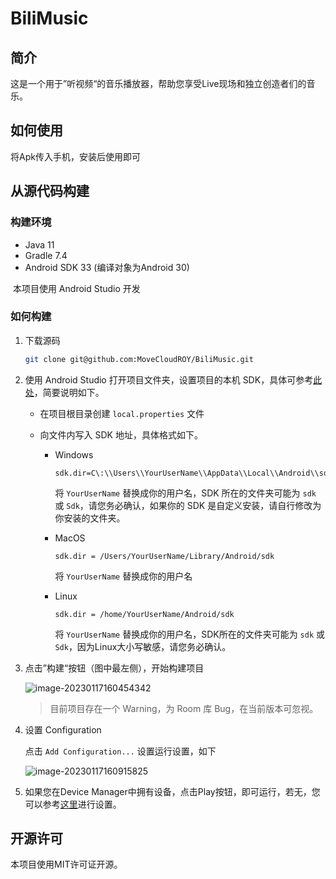 # BiliMusic

## 简介

这是一个用于”听视频“的音乐播放器，帮助您享受Live现场和独立创造者们的音乐。

## 如何使用

将Apk传入手机，安装后使用即可

## 从源代码构建

### 构建环境

- Java 11
- Gradle 7.4
- Android SDK 33 (编译对象为Android 30)

​	本项目使用 Android Studio 开发

### 如何构建

1. 下载源码

   ```bash
   git clone git@github.com:MoveCloudROY/BiliMusic.git
   ```

2. 使用 Android Studio 打开项目文件夹，设置项目的本机 SDK，具体可参考[此处](https://stackoverflow.com/questions/27620262/sdk-location-not-found-define-location-with-sdk-dir-in-the-local-properties-fil)，简要说明如下。

   - 在项目根目录创建 `local.properties` 文件

   - 向文件内写入 SDK 地址，具体格式如下。

     - Windows

       ```
       sdk.dir=C\:\\Users\\YourUserName\\AppData\\Local\\Android\\sdk
       ```

       将 `YourUserName` 替换成你的用户名，SDK 所在的文件夹可能为 `sdk` 或 `Sdk`，请您务必确认，如果你的 SDK 是自定义安装，请自行修改为你安装的文件夹。

     - MacOS

       ```
       sdk.dir = /Users/YourUserName/Library/Android/sdk
       ```

       将 `YourUserName` 替换成你的用户名

     - Linux

       ```
       sdk.dir = /home/YourUserName/Android/sdk
       ```

       将 `YourUserName` 替换成你的用户名，SDK所在的文件夹可能为 `sdk` 或 `Sdk`，因为Linux大小写敏感，请您务必确认。

3. 点击”构建“按钮（图中最左侧），开始构建项目

   ![image-20230117160454342](/home/roy1994/.config/Typora/typora-user-images/image-20230117160454342.png)

   > 目前项目存在一个 Warning，为 Room 库 Bug，在当前版本可忽视。

4. 设置 Configuration

   点击 `Add Configuration...` 设置运行设置，如下

   ![image-20230117160915825](/home/roy1994/.config/Typora/typora-user-images/image-20230117160915825.png)

5. 如果您在Device Manager中拥有设备，点击Play按钮，即可运行，若无，您可以参考[这里](https://developer.android.com/studio/run/managing-avds)进行设置。

## 开源许可

本项目使用MIT许可证开源。
